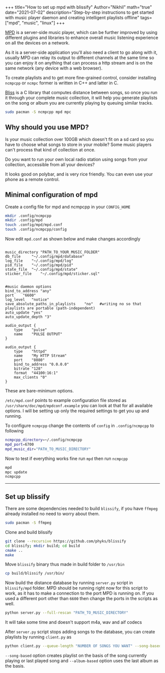 +++
title="How to set up mpd with blissify"
Author="Nikhil"
math="true"
date="2021-07-02"
description="Step-by-step instructions to get started with music player daemon and creating intelligent playlists offline"
tags=["mpd", "music", "linux"]
+++


[MPD](https://github.com/MusicPlayerDaemon/MPD) is a server-side music player, which can be further improved by using different plugins and libraries to enhance overall music listening experience on all the devices on a network.

As it is a server-side application you'll also need a client to go along with it, usually MPD can relay its output to different channels at the same time so you can enjoy it on anything that can process a http stream and is on the same network (any device with a web browser). 

To create playlists and to get more fine-grained control, consider installing `ncmpcpp` or `ncmpc` former is written in C++ and latter in C.


[Bliss](https://github.com/Polochon-street/bliss) is a C library that computes distance between songs, so once you run it through your complete music collection, it will help you generate playlists on the song or album you are currently playing by queuing similar tracks.

```sh
sudo pacman -S ncmpcpp mpd mpc
```


## Why should you use MPD?

Is your music collection over 100GB which doesn't fit on a sd card so you have to choose what songs to store in your mobile? Some music players can't process that kind of collection at once.

Do you want to run your own local radio station using songs from your collection, accessible from all your devices?

It looks good on polybar, and is very rice friendly. You can even use your phone as a remote control.



## Minimal configuration of mpd

Create a config file for mpd and ncmpcpp in your `CONFIG_HOME`
```sh
mkdir .config/ncmpcpp
mkdir .config/mpd
touch .config/mpd/mpd.conf
touch .config/ncmpcpp/config
```

Now edit `mpd.conf`  as shown below and make changes accordingly

```text

music_directory	"PATH_TO_YOUR_MUSIC_FOLDER" 
db_file 	"~/.config/mpd/database"
log_file	"~/.config/mpd/log"
pid_file	"~/.config/mpd/pid"
state_file	"~/.config/mpd/state"
sticker_file	"~/.config/mpd/sticker.sql"


#music daemon options
bind_to_address	"any"
port	"6600"
log_level	"notice"
save_absolute_paths_in_playlists	"no"   #writing no so that playlists are portable (path-independent)
auto_update	"yes"
auto_update_depth "3"

audio_output {
	type	"pulse"
	name	"PULSE OUTPUT"
}

audio_output {
	type	"httpd"
	name	"My HTTP Stream"
	port	"8080"
	bind_to_address	"0.0.0.0"
	bitrate	"128"
	format	"44100:16:1"
	max_clients "0"
}

```



These are bare-minimum options.

`/etc/mpd.conf` points to example configuration file stored as `/usr/share/doc/mpd/mpdconf.example` you can look at that for all available options. I will be setting up only the required settings to get you up and running.



To configure `ncmpcpp` change the contents of `config` in `.config/ncmpcpp` to following
```sh
ncmpcpp_directory=~/.config/ncmpcpp
mpd_port=6700
mpd_music_dir="PATH_TO_MUSIC_DIRECTORY"
```


Now to test if everything works fine run `mpd` then run `ncmpcpp`
```sh
mpd
mpc update
ncmpcpp 
```

---


## Set up blissify

There are some dependencies needed to build `blissify`, if you have `ffmpeg` already installed no need to worry about them.
```sh
sudo pacman -S ffmpeg
```

Clone and build blissify
```sh
git clone --recursive https://github.com/phyks/blissify
cd blissify; mkdir build; cd build
cmake ..
make
```

Move `blissify` binary thus made in build folder to `/usr/bin`
```sh
cp build/blissify /usr/bin/
```


Now build the distance database by running `server.py` script in `blissify/mpd` folder. MPD should be running right now for this script to work, as it has to make a connection to the port MPD is running on. If you used a different port other than `6600` then change the ports in the scripts as well.

```sh
python server.py --full-rescan "PATH_TO_MUSIC_DIRECTORY"
```

It will take some time and doesn't support m4a, wav and aif codecs


After `server.py` script stops adding songs to the database, you can create playlists by running `client.py` as

```sh
python client.py --queue-length "NUMBER OF SONGS YOU WANT" --song-based
```

`--song-based` option creates playlist on the basis of the song currently playing or last played song and `--album-based` option uses the last album as the basis.


















